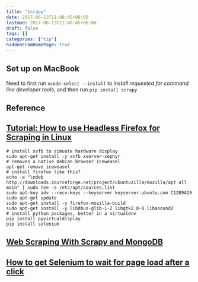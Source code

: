```yaml
---
title: "scrapy"
date: 2017-06-13T11:48:45+08:00
lastmod: 2017-06-13T11:48:45+08:00
draft: false
tags: []
categories: ["tip"]
hiddenFromHomePage: true
---
```




## Set up on MacBook
Need to first run `xcode-select --install` to _install requested for command line developer tools_, and then run `pip install scrapy`


## Reference
## [Tutorial: How to use Headless Firefox for Scraping in Linux](http://scraping.pro/use-headless-firefox-scraping-linux/)
```
# install xvfb to simuate hardware display
sudo apt-get install -y xvfb xserver-xephyr
# removes a native Debian browser Iceweasel
apt-get remove iceweasel
# install firefox like this?
echo -e "\ndeb http://downloads.sourceforge.net/project/ubuntuzilla/mozilla/apt all main" | sudo tee -a /etc/apt/sources.list 
sudo apt-key adv --recv-keys --keyserver keyserver.ubuntu.com C1289A29
sudo apt-get update
sudo apt-get install -y firefox-mozilla-build
sudo apt-get install -y libdbus-glib-1-2 libgtk2.0-0 libasound2
# install python packages, better in a virtualenv
pip install pyvirtualdisplay
pip install selenium
```

## [Web Scraping With Scrapy and MongoDB](https://realpython.com/blog/python/web-scraping-with-scrapy-and-mongodb/)
## [How to get Selenium to wait for page load after a click](http://www.obeythetestinggoat.com/how-to-get-selenium-to-wait-for-page-load-after-a-click.html)
